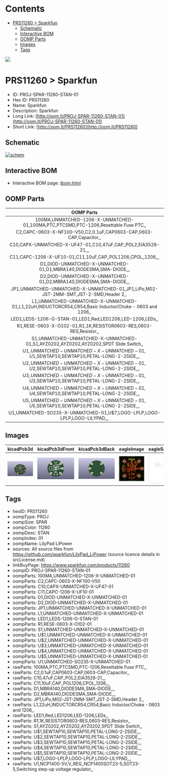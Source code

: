 



Contents
========

* [PRS11260 > Sparkfun](#prs11260--sparkfun)
	* [Schematic](#schematic)
	* [Interactive BOM](#interactive-bom)
	* [OOMP Parts](#oomp-parts)
	* [Images](#images)
	* [Tags](#tags)
  
![][im]
# PRS11260 > Sparkfun

- ID: PROJ-SPAR-11260-STAN-01
- Hex ID: PRS11260
- Name: Sparkfun
- Description: Sparkfun
- Long Link: [http://oom.lt/PROJ-SPAR-11260-STAN-01](http://oom.lt/PROJ-SPAR-11260-STAN-01)
- Short Link: [http://oom.lt/PRS11260](http://oom.lt/PRS11260)

## Schematic
  
[![schem](eagleSchemImage.png)](eagleSchemImage.png)
## Interactive BOM

- Interactive BOM page: [ibom.html](https://htmlpreview.github.io/?https://github.com/oomlout/oomlout_OOMP_projects/blob/main/PROJ-SPAR-11260-STAN-01/kicad/bom/ibom.html)

## OOMP Parts
  

|OOMP Parts|
| :---: |
|100MA,UNMATCHED-1206-X-UNMATCHED-01,100MA,PTC,PTCSMD,PTC-1206,Resettable Fuse PTC,,|
|C2,CAPC-0603-X-NF100-V50,C2,0.1uF,CAP0603-CAP,0603-CAP,Capacitor,,|
|C10,CAPX-UNMATCHED-X-UF47-01,C10,47uF,CAP_POL2,EIA3528-21,,,|
|C11,CAPC-1206-X-UF10-01,C11,10uF,CAP_POL1206,CPOL_1206,,,|
|D1,DIOD-UNMATCHED-X-UNMATCHED-01,D1,MBRA140,DIODESMA,SMA-DIODE,,,|
|D2,DIOD-UNMATCHED-X-UNMATCHED-01,D2,MBRA140,DIODESMA,SMA-DIODE,,,|
|JP1,UNMATCHED-UNMATCHED-X-UNMATCHED-01,JP1,LiPo,M02-JST-2MM-SMT,JST-2-SMD,Header 2,,|
|L1,UNMATCHED-UNMATCHED-X-UNMATCHED-01,L1,22uH,INDUCTORCR54,CR54,Basic Inductor/Choke - 0603 and 1206,,|
|LED1,LEDS-1206-G-STAN-01,LED1,Red,LED1206,LED-1206,LEDs,,|
|R1,RESE-0603-X-O102-01,R1,1K,RESISTOR0603-RES,0603-RES,Resistor,,|
|S1,UNMATCHED-UNMATCHED-X-UNMATCHED-01,S1,AYZ0202,AYZ0202,AYZ0202,SPDT Slide Switch,,|
|U$1,UNMATCHED-UNMATCHED-X-UNMATCHED-01,U$1,SEWTAP10,SEWTAP10,PETAL-LONG-2-2SIDE,,,|
|U$2,UNMATCHED-UNMATCHED-X-UNMATCHED-01,U$2,SEWTAP10,SEWTAP10,PETAL-LONG-2-2SIDE,,,|
|U$3,UNMATCHED-UNMATCHED-X-UNMATCHED-01,U$3,SEWTAP10,SEWTAP10,PETAL-LONG-2-2SIDE,,,|
|U$4,UNMATCHED-UNMATCHED-X-UNMATCHED-01,U$4,SEWTAP10,SEWTAP10,PETAL-LONG-2-2SIDE,,,|
|U$5,UNMATCHED-UNMATCHED-X-UNMATCHED-01,U$5,SEWTAP10,SEWTAP10,PETAL-LONG-2-2SIDE,,,|
|U1,UNMATCHED-SO235-X-UNMATCHED-01,U$7,LOGO-LPLP,LOGO-LPLP,LOGO-LILYPAD,,,|

## Images
  
  

|kicadPcb3d|kicadPcb3dFront|kicadPcb3dBack|eagleImage|eagleSchemImage|
| :---: | :---: | :---: | :---: | :---: |
|[![kicadPcb3d](kicadPcb3d_140.png)](kicadPcb3d.png)|[![kicadPcb3dFront](kicadPcb3dFront_140.png)](kicadPcb3dFront.png)|[![kicadPcb3dBack](kicadPcb3dBack_140.png)](kicadPcb3dBack.png)|[![eagleImage](eagleImage_140.png)](eagleImage.png)|[![eagleSchemImage](eagleSchemImage_140.png)](eagleSchemImage.png)|

## Tags

- hexID: PRS11260
- oompType: PROJ
- oompSize: SPAR
- oompColor: 11260
- oompDesc: STAN
- oompIndex: 01
- oompName: LilyPad LiPower
- sources: All source files from https://github.com/sparkfun/LilyPad_LiPower (source licence details in srcLicense.md)
- linkBuyPage: https://www.sparkfun.com/products/11260
- oompID: PROJ-SPAR-11260-STAN-01
- oompParts: 100MA,UNMATCHED-1206-X-UNMATCHED-01
- oompParts: C2,CAPC-0603-X-NF100-V50
- oompParts: C10,CAPX-UNMATCHED-X-UF47-01
- oompParts: C11,CAPC-1206-X-UF10-01
- oompParts: D1,DIOD-UNMATCHED-X-UNMATCHED-01
- oompParts: D2,DIOD-UNMATCHED-X-UNMATCHED-01
- oompParts: JP1,UNMATCHED-UNMATCHED-X-UNMATCHED-01
- oompParts: L1,UNMATCHED-UNMATCHED-X-UNMATCHED-01
- oompParts: LED1,LEDS-1206-G-STAN-01
- oompParts: R1,RESE-0603-X-O102-01
- oompParts: S1,UNMATCHED-UNMATCHED-X-UNMATCHED-01
- oompParts: U$1,UNMATCHED-UNMATCHED-X-UNMATCHED-01
- oompParts: U$2,UNMATCHED-UNMATCHED-X-UNMATCHED-01
- oompParts: U$3,UNMATCHED-UNMATCHED-X-UNMATCHED-01
- oompParts: U$4,UNMATCHED-UNMATCHED-X-UNMATCHED-01
- oompParts: U$5,UNMATCHED-UNMATCHED-X-UNMATCHED-01
- oompParts: U1,UNMATCHED-SO235-X-UNMATCHED-01
- rawParts: 100MA,PTC,PTCSMD,PTC-1206,Resettable Fuse PTC,,
- rawParts: C2,0.1uF,CAP0603-CAP,0603-CAP,Capacitor,,
- rawParts: C10,47uF,CAP_POL2,EIA3528-21,,,
- rawParts: C11,10uF,CAP_POL1206,CPOL_1206,,,
- rawParts: D1,MBRA140,DIODESMA,SMA-DIODE,,,
- rawParts: D2,MBRA140,DIODESMA,SMA-DIODE,,,
- rawParts: JP1,LiPo,M02-JST-2MM-SMT,JST-2-SMD,Header 2,,
- rawParts: L1,22uH,INDUCTORCR54,CR54,Basic Inductor/Choke - 0603 and 1206,,
- rawParts: LED1,Red,LED1206,LED-1206,LEDs,,
- rawParts: R1,1K,RESISTOR0603-RES,0603-RES,Resistor,,
- rawParts: S1,AYZ0202,AYZ0202,AYZ0202,SPDT Slide Switch,,
- rawParts: U$1,SEWTAP10,SEWTAP10,PETAL-LONG-2-2SIDE,,,
- rawParts: U$2,SEWTAP10,SEWTAP10,PETAL-LONG-2-2SIDE,,,
- rawParts: U$3,SEWTAP10,SEWTAP10,PETAL-LONG-2-2SIDE,,,
- rawParts: U$4,SEWTAP10,SEWTAP10,PETAL-LONG-2-2SIDE,,,
- rawParts: U$5,SEWTAP10,SEWTAP10,PETAL-LONG-2-2SIDE,,,
- rawParts: U$7,LOGO-LPLP,LOGO-LPLP,LOGO-LILYPAD,,,
- rawParts: U1,NCP1400-5V,V_REG_NCP1400SOT23-5,SOT23-5,Switching step-up voltage regulator,,



[im]: kicadPcb3d_450.png
